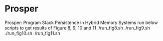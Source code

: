 # Prosper
Prosper: Program Stack Persistence in Hybrid Memory Systems
run below scripts to get results of Figure 8, 9, 10 and 11
./run_fig8.sh
./run_fig9.sh
./run_fig10.sh
./run_fig11.sh
